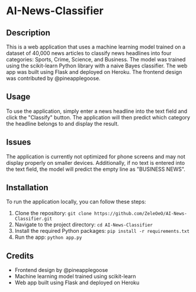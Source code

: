 # AI-News-Classifier

## Description

This is a web application that uses a machine learning model trained on a dataset of 40,000 news articles to classify news headlines into four categories: Sports, Crime, Science, and Business. The model was trained using the scikit-learn Python library with a naive Bayes classifier. The web app was built using Flask and deployed on Heroku. The frontend design was contributed by @pineapplegoose.

## Usage

To use the application, simply enter a news headline into the text field and click the "Classify" button. The application will then predict which category the headline belongs to and display the result.

## Issues

The application is currently not optimized for phone screens and may not display properly on smaller devices. Additionally, if no text is entered into the text field, the model will predict the empty line as "BUSINESS NEWS".

## Installation

To run the application locally, you can follow these steps:

1. Clone the repository: `git clone https://github.com/ZeleOeO/AI-News-Classifier.git`
2. Navigate to the project directory: `cd AI-News-Classifier`
3. Install the required Python packages: `pip install -r requirements.txt`
4. Run the app: `python app.py`

## Credits

- Frontend design by @pineapplegoose
- Machine learning model trained using scikit-learn
- Web app built using Flask and deployed on Heroku
